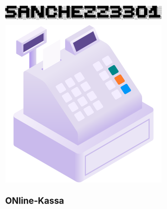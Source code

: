 <p align="center">
  <img src="sanchezz3301.png">
</p>

<p align="center" height="50px">
  <img src="logo.png">
</p>

<p align="center">
  <h1 text-align="center">ONline-Kassa</h1>
</p>

